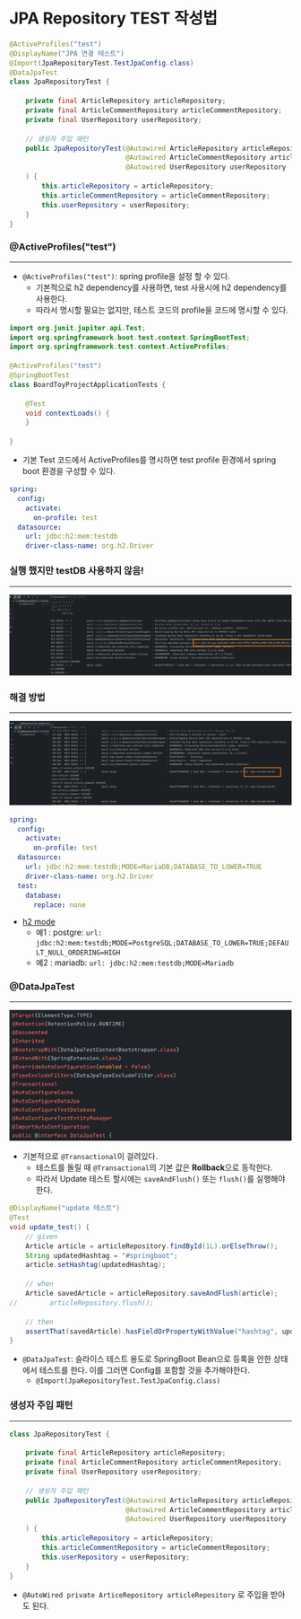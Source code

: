 # JPA Repository TEST 작성법

```java
@ActiveProfiles("test")
@DisplayName("JPA 연결 테스트")
@Import(JpaRepositoryTest.TestJpaConfig.class)
@DataJpaTest
class JpaRepositoryTest {

    private final ArticleRepository articleRepository;
    private final ArticleCommentRepository articleCommentRepository;
    private final UserRepository userRepository;

    // 생성자 주입 패턴
    public JpaRepositoryTest(@Autowired ArticleRepository articleRepository,
                             @Autowired ArticleCommentRepository articleCommentRepository,
                             @Autowired UserRepository userRepository
    ) {
        this.articleRepository = articleRepository;
        this.articleCommentRepository = articleCommentRepository;
        this.userRepository = userRepository;
    }
}
```

### @ActiveProfiles("test")

---

- `@ActiveProfiles("test")`: spring profile을 설정 할 수 있다.
  - 기본적으로 h2 dependency를 사용하면, test 사용시에 h2 dependency를 사용한다.
  - 따라서 명시할 필요는 없지만, 테스트 코드의 profile을 코드에 명시할 수 있다.

```java
import org.junit.jupiter.api.Test;
import org.springframework.boot.test.context.SpringBootTest;
import org.springframework.test.context.ActiveProfiles;

@ActiveProfiles("test")
@SpringBootTest
class BoardToyProjectApplicationTests {

    @Test
    void contextLoads() {
    }

}
```

- 기본 Test 코드에서 ActiveProfiles를 명시하면 test profile 환경에서 spring boot 환경을 구성할 수 있다.

```yaml
spring:
  config:
    activate:
      on-profile: test
  datasource:
    url: jdbc:h2:mem:testdb
    driver-class-name: org.h2.Driver
```

### 실행 했지만 testDB 사용하지 않음!

---

![testProfile Before](./images/test-profile.png)

### 해결 방법

---

![testProfile After](./images/test-profile-sol.png)

```yaml
spring:
  config:
    activate:
      on-profile: test
  datasource:
    url: jdbc:h2:mem:testdb;MODE=MariaDB;DATABASE_TO_LOWER=TRUE
    driver-class-name: org.h2.Driver
  test:
    database:
      replace: none
```

- [h2 mode](https://www.h2database.com/html/features.html#compatibility)
  - 예1 : postgre: `url: jdbc:h2:mem:testdb;MODE=PostgreSQL;DATABASE_TO_LOWER=TRUE;DEFAULT_NULL_ORDERING=HIGH`
  - 예2 : mariadb: `url: jdbc:h2:mem:testdb;MODE=Mariadb`

### @DataJpaTest

---

![dataJpaTest](./images/datajpatest.png)

- 기본적으로 `@Transactional`이 걸려있다.
  - 테스트를 돌릴 때 `@Transactional`의 기본 값은 **Rollback**으로 동작한다.
  - 따라서 Update 테스트 할시에는 `saveAndFlush()` 또는 `flush()`를 실행해야 한다.

```java
@DisplayName("update 테스트")
@Test
void update_test() {
    // given
    Article article = articleRepository.findById(1L).orElseThrow();
    String updatedHashtag = "#springboot";
    article.setHashtag(updatedHashtag);

    // when
    Article savedArticle = articleRepository.saveAndFlush(article);
//        articleRepository.flush();

    // then
    assertThat(savedArticle).hasFieldOrPropertyWithValue("hashtag", updatedHashtag);
}
```

- `@DataJpaTest`: 슬라이스 테스트 용도로 SpringBoot Bean으로 등록을 안한 상태에서 테스트를 한다. 이를 그러면 Config를 포함할 것을 추가해야한다.
  - `@Import(JpaRepositoryTest.TestJpaConfig.class)`

### 생성자 주입 패턴

---

```java
class JpaRepositoryTest {

    private final ArticleRepository articleRepository;
    private final ArticleCommentRepository articleCommentRepository;
    private final UserRepository userRepository;

    // 생성자 주입 패턴
    public JpaRepositoryTest(@Autowired ArticleRepository articleRepository,
                             @Autowired ArticleCommentRepository articleCommentRepository,
                             @Autowired UserRepository userRepository
    ) {
        this.articleRepository = articleRepository;
        this.articleCommentRepository = articleCommentRepository;
        this.userRepository = userRepository;
    }
}
```

- `@AutoWired private ArticeRepository articleRepository` 로 주입을 받아도 된다.


